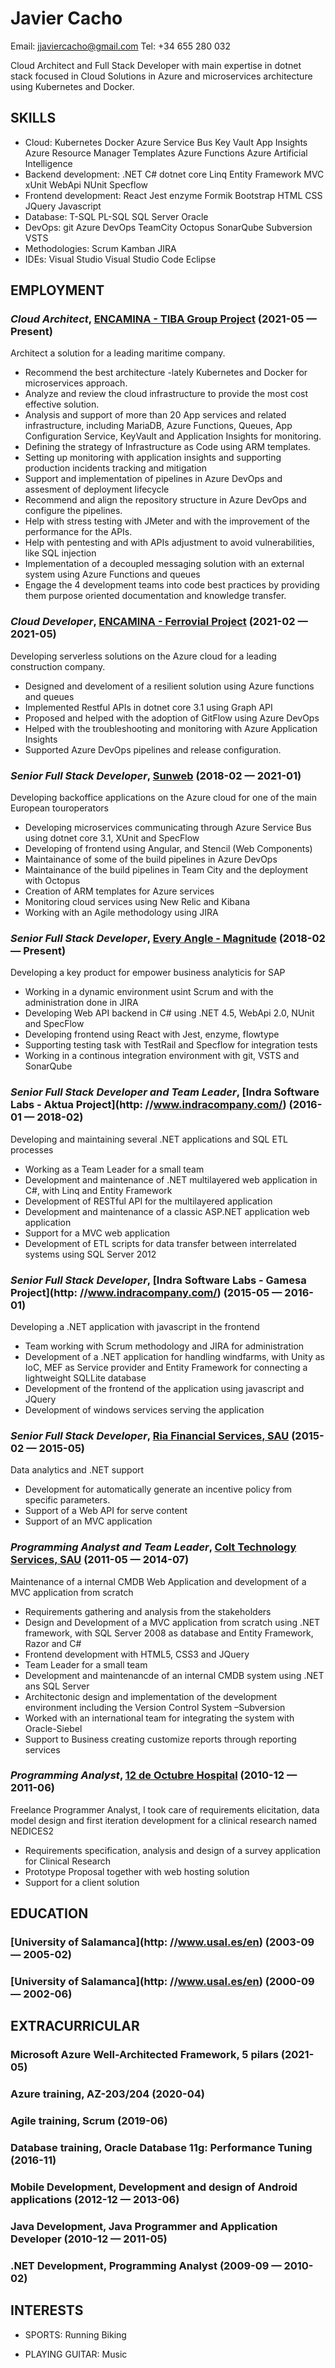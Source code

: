 Javier Cacho
============
Email: jjaviercacho@gmail.com
Tel: +34 655 280 032


Cloud Architect and Full Stack Developer with main expertise in dotnet stack focused in Cloud Solutions in Azure and microservices architecture using Kubernetes and Docker.

## SKILLS

  - Cloud: Kubernetes Docker Azure Service Bus Key Vault App Insights Azure Resource Manager Templates Azure Functions Azure Artificial Intelligence 
  - Backend development: .NET C# dotnet core Linq Entity Framework MVC xUnit WebApi NUnit Specflow 
  - Frontend development: React Jest enzyme Formik Bootstrap HTML CSS JQuery Javascript 
  - Database: T-SQL PL-SQL SQL Server Oracle 
  - DevOps: git Azure DevOps TeamCity Octopus SonarQube Subversion VSTS 
  - Methodologies: Scrum Kamban JIRA 
  - IDEs: Visual Studio Visual Studio Code Eclipse 

## EMPLOYMENT

### *Cloud Architect*, [ENCAMINA - TIBA Group Project](https://www.encamina.com/en/eneauno-group/) (2021-05 — Present)

Architect a solution for a leading maritime company.
  - Recommend the best architecture -lately Kubernetes and Docker for microservices approach.
  - Analyze and review the cloud infrastructure to provide the most cost effective solution.
  - Analysis and support of more than 20 App services and related infrastructure, including MariaDB, Azure Functions, Queues, App Configuration Service, KeyVault and Application Insights for monitoring.
  - Defining the strategy of Infrastructure as Code using ARM templates.
  - Setting up monitoring with application insights and supporting production incidents tracking and mitigation
  - Support and implementation of pipelines in Azure DevOps and assesment of deployment lifecycle
  - Recommend and align the repository structure in Azure DevOps and configure the pipelines.
  - Help with stress testing with JMeter and with the improvement of the performance for the APIs.
  - Help with pentesting and with APIs adjustment to avoid vulnerabilities, like SQL injection
  - Implementation of a decoupled messaging solution with an external system using Azure Functions and queues
  - Engage the 4 development teams into code best practices by providing them purpose oriented documentation and knowledge transfer.

### *Cloud Developer*, [ENCAMINA - Ferrovial Project](https://www.encamina.com/en/eneauno-group/) (2021-02 — 2021-05)

Developing serverless solutions on the Azure cloud for a leading construction company.
  - Designed and develoment of a resilient solution using Azure functions and queues
  - Implemented Restful APIs in dotnet core 3.1 using Graph API
  - Proposed and helped with the adoption of GitFlow using Azure DevOps
  - Helped with the troubleshooting and monitoring with Azure Application Insights
  - Supported Azure DevOps pipelines and release configuration.

### *Senior Full Stack Developer*, [Sunweb](https://www.sunwebgroup.com/about-us/) (2018-02 — 2021-01)

Developing backoffice applications on the Azure cloud for one of the main European touroperators
  - Developing microservices communicating through Azure Service Bus using dotnet core 3.1, XUnit and SpecFlow
  - Developing of frontend using Angular, and Stencil (Web Components)
  - Maintainance of some of the build pipelines in Azure DevOps
  - Maintainance of the build pipelines in Team City and the deployment with Octopus
  - Creation of ARM templates for Azure services
  - Monitoring cloud services using New Relic and Kibana
  - Working with an Agile methodology using JIRA

### *Senior Full Stack Developer*, [Every Angle - Magnitude](https://www.everyangle.com/) (2018-02 — Present)

Developing a key product for empower business analyticis for SAP
  - Working in a dynamic environment usint Scrum and with the administration done in JIRA
  - Developing Web API backend in C# using .NET 4.5, WebApi 2.0, NUnit and SpecFlow
  - Developing frontend using React with Jest, enzyme, flowtype
  - Supporting testing task with TestRail and Specflow for integration tests
  - Working in a continous integration environment with git, VSTS and SonarQube

### *Senior Full Stack Developer and Team Leader*, [Indra Software Labs - Aktua Project](http: //www.indracompany.com/) (2016-01 — 2018-02)

Developing and maintaining several .NET applications and SQL ETL processes
  - Working as a Team Leader for a small team
  - Development and maintenance of .NET multilayered web application in C#, with Linq and Entity Framework
  - Development of RESTful API for the multilayered application
  - Development and maintenance of a classic ASP.NET application web application
  - Support for a MVC web application
  - Development of ETL scripts for data transfer between interrelated systems using SQL Server 2012

### *Senior Full Stack Developer*, [Indra Software Labs - Gamesa Project](http: //www.indracompany.com/) (2015-05 — 2016-01)

Developing a .NET application with javascript in the frontend
  - Team working with Scrum methodology and JIRA for administration
  - Development of a .NET application for handling windfarms, with Unity as IoC, MEF as Service provider and Entity Framework for connecting a lightweight SQLLite database
  - Development of the frontend of the application using javascript and JQuery
  - Development of windows services serving the application

### *Senior Full Stack Developer*, [Ria Financial Services, SAU](http://www.riafinancial.com) (2015-02 — 2015-05)

Data analytics and .NET support
  - Development for automatically generate an incentive policy from specific parameters.
  - Support of a Web API for serve content
  - Support of an MVC application

### *Programming Analyst and Team Leader*, [Colt Technology Services, SAU](http://www.colt.net) (2011-05 — 2014-07)

Maintenance of a internal CMDB Web Application and development of a MVC application from scratch
  - Requirements gathering and analysis from the stakeholders
  - Design and Development of a MVC application from scratch using .NET framework, with SQL Server 2008 as database and  Entity Framework, Razor and C#
  - Frontend development with HTML5, CSS3 and JQuery
  - Team Leader for a small team
  - Development and maintenancde of an internal CMDB system using .NET ans SQL Server
  - Architectonic design and implementation of the development environment including the Version Control System –Subversion
  - Worked with an international team for integrating the system with Oracle-Siebel
  - Support to Business creating customize reports through reporting services

### *Programming Analyst*, [12 de Octubre Hospital](http://www.colt.net) (2010-12 — 2011-06)

Freelance Programmer Analyst, I took care of requirements elicitation, data model design and first iteration development for a clinical research named NEDICES2
  - Requirements specification, analysis and design of a survey application for Clinical Research
  - Prototype Proposal together with web hosting solution
  - Support for a client solution




## EDUCATION

### [University of Salamanca](http: //www.usal.es/en) (2003-09 — 2005-02)



### [University of Salamanca](http: //www.usal.es/en) (2000-09 — 2002-06)










## EXTRACURRICULAR

### Microsoft Azure Well-Architected Framework, 5 pilars (2021-05)


### Azure training, AZ-203/204 (2020-04)


### Agile training, Scrum (2019-06)


### Database training, Oracle Database 11g: Performance Tuning (2016-11)


### Mobile Development, Development and design of Android applications (2012-12 — 2013-06)


### Java Development, Java Programmer and Application Developer (2010-12 — 2011-05)


### .NET Development, Programming Analyst (2009-09 — 2010-02)





## INTERESTS

- SPORTS: Running Biking 

- PLAYING GUITAR: Music 


